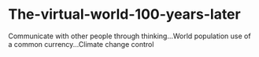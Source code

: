 # The-virtual-world-100-years-later
Communicate with other people through thinking...World population use of a common currency...Climate change control

